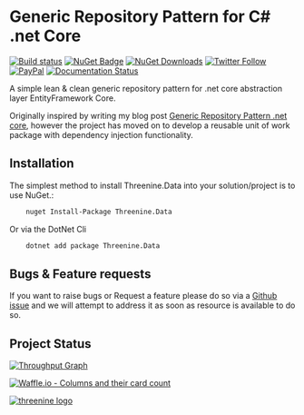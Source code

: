 # Generic Repository Pattern for C#  .net Core

[![Build status](https://ci.appveyor.com/api/projects/status/6ob8lbutfecvi5n3/branch/master?svg=true)](https://ci.appveyor.com/project/garywoodfine/genericrepository/branch/master)  [![NuGet Badge](https://buildstats.info/nuget/Threenine.Data)](https://www.nuget.org/packages/Threenine.Data/) [![NuGet Downloads](http://img.shields.io/nuget/dt/Threenine.Data.svg?style=flat)](https://www.nuget.org/packages/Threenine.Data/)  [![Twitter Follow](https://img.shields.io/twitter/follow/threenine39.svg?style=social?maxAge=2592000)](https://twitter.com/threenine39) [![PayPal](https://img.shields.io/badge/paypal-donate-yellow.svg)](https://www.paypal.me/geekiam) [![Documentation Status](https://readthedocs.org/projects/genericrepository/badge/?version=latest)](http://genericrepository.readthedocs.io/en/latest/?badge=latest) 

A simple lean & clean generic repository pattern for .net core  abstraction layer EntityFramework Core.


Originally inspired by writing my blog post  [Generic Repository Pattern .net core](https://garywoodfine.com/generic-repository-pattern-net-core/), however the project has moved on to develop a reusable unit of work package with dependency injection functionality.



## Installation

The simplest method to install Threenine.Data into your solution/project is to use NuGet.:

```bash
    nuget Install-Package Threenine.Data
```

Or via the DotNet Cli

```bash
    dotnet add package Threenine.Data
```

## Bugs & Feature requests


If you want to raise bugs or Request a feature please do so via a [Github issue](https://github.com/threenine/Threenine.Data/issues) and we will attempt to address it as soon as resource is available to do so.

## Project Status

[![Throughput Graph](https://graphs.waffle.io/threenine/Threenine.Data/throughput.svg)](https://waffle.io/threenine/Threenine.Data/metrics)

[![Waffle.io - Columns and their card count](https://badge.waffle.io/threenine/Threenine.Data.svg?columns=all)](https://waffle.io/threenine/Threenine.Data)
 


[![threenine logo](http://static.threenine.co.uk/img/github_footer.png)](https://threenine.co.uk/)